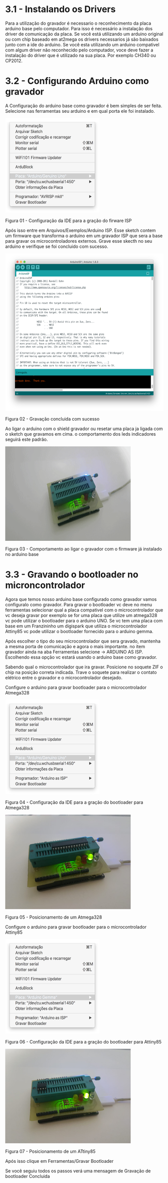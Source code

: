 # 3.1 - Instalando os Drivers

  Para a utilização do gravador é necessario o reconhecimento da placa arduino base pelo computador. Para isso é necessário a instalação dos driver de comunicação da placa.
  Se você está utilizando um arduino original ou com chip baseado em at2mega os drivers necessarios já são baixados junto com a ide do arduino.
  Se você esta utilizando um arduino compativel com algum driver não reconhecido pelo computador, voce deve fazer a instalação do driver que é utilizado na sua placa. Por exemplo CH340 ou CP2012.
  
# 3.2 - Configurando Arduino como gravador
  A Configuração do arduino base como gravador é bem simples de ser feita. Selecione nas ferramentas seu arduino e em qual porta ele foi instalado.
     
<img alt="ISP conf" src="./ISP_Burn.png"  width="300" height="300">  

Figura 01 - Configuração da IDE para a gração do firware ISP
  
  Após isso entre em Arquivos/Exemplos/Arduino ISP.
  Esse sketch contem um firmware que transforma o arduino em um gravador ISP que sera a base para gravar os microcontroladores externos. 
  Grave esse skecth no seu arduino e verifique se foi concluido com sucesso.
  
<img alt="ISP Code" src="./ISP_ok.png"  width="600" height="500">

Figura 02 - Gravação concluida com sucesso
     
  Ao ligar o arduino com o shield gravador ou resetar uma placa ja ligada com o sketch que gravamos em cima. o comportamento dos leds indicadores seguirá este padrão.
  
<img alt="Power On" src="./power.gif"  width="400" height="300">

Figura 03 - Comportamento ao ligar o gravador com o firmware já instalado no arduino base
  
# 3.3 - Gravando o bootloader no microncontrolador
  Agora que temos nosso arduino base configurado como gravador vamos configuralo como gravador. Para gravar o bootloader vc deve no menu ferramentas selecionar qual a placa compativel com o microcontrolador que vc deseja gravar por exemplo se for uma placa que utilize um atmega328 vc pode utilizar o bootloader para o arduino UNO. Se vc tem uma placa com base em um Franzininho um digispark que utiliza o microcontrolador Attiny85 vc pode utilizar o bootloader fornecido para o arduino gemma.
  
  Após escolher o tipo do seu microcontrolador que sera gravado, mantenha a mesma porta de comunicação e agora o mais importante. no item gravador ainda na aba Ferramentas selecione -> ARDUINO AS ISP. Escolhendo essa opção vc estará usando o arduino base como gravador.
  
  Sabendo qual o microcontrolador que ira gravar. Posicione no soquete ZIF o chip na posição correta indicada. Trave o soquete para realizar o contato elétrico entre o gravador e o microcontrolador desejado.
  
  Configure o arduino para gravar bootloader para o microcontrolador Atmega328
  
<img alt="Atmega328_conf" src="./Boot_uno.png"  width="300" height="300">

Figura 04 - Configuração da IDE para a gração do bootloader para Atmega328
  
<img alt="Atmega328" src="./boot328.jpg"  width="400" height="300">

Figura 05 - Posicionamento de um Atmega328

  Configure o arduino para gravar bootloader para o microcontrolador Attiny85
  
<img alt="Attiny85_conf" src="./Boot_attiny85.png"  width="300" height="300">

Figura 06 - Configuração da IDE para a gração do bootloader para Attiny85

<img alt="ATtiny85" src="./boot85.jpg"  width="400" height="300">

Figura 07 - Posicionamento de um ATtiny85

  Após isso clique em Ferramentas/Gravar Bootloader
  
  Se você seguiu todos os passos verá uma mensagem de Gravação de bootloader Concluida 
